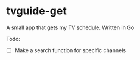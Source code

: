 # tvguide-get
A small app that gets my TV schedule. Written in Go

Todo:
- [ ] Make a search function for specific channels

